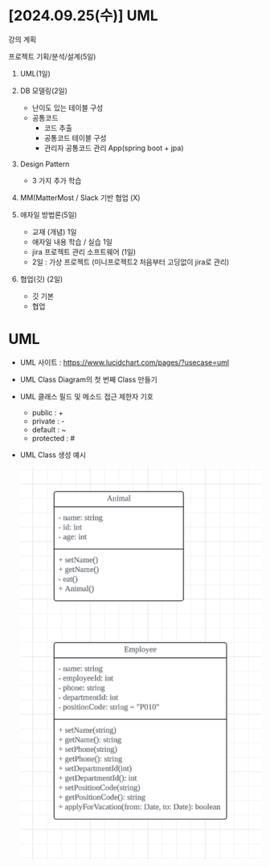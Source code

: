 # [2024.09.25(수)] UML


강의 계획

프로젝트 기획/분석/설계(5일)

1. UML(1일)
2. DB 모델링(2일)
    - 난이도 있는 테이블 구성
    - 공통코드
        - 코드 추출
        - 공통코드 테이블 구성
        - 관리자 공통코드 관리 App(spring boot + jpa)
3. Design Pattern
    - 3 가지 추가 학습
4. MM(MatterMost / Slack 기반 협업 (X)

1. 애자일 방법론(5일)
    - 교재 (개념) 1일
    - 애자일 내용 학습 / 실습 1일
    - jira 프로젝트 관리 소프트웨어 (1일)
    - 2일 : 가상 프로젝트 (미니프로젝트2 처음부터 고딩없이 jira로 관리)

1. 협업(깃) (2일)
    - 깃 기본
    - 협업

# UML

- UML 사이트 : https://www.lucidchart.com/pages/?usecase=uml

- UML Class Diagram의 첫 번째 Class 만들기

- UML 클래스 필드 및 메소드 접근 제한자 기호
    - public : +
    - private : -
    - default : ~
    - protected : #

- UML Class 생성 예시
    
    ![UML_Class_생성_예시](./img/20240925/UML_Class_생성_예시.png)